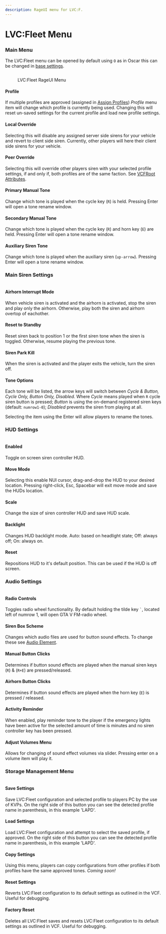 ```yaml
---
description: RageUI menu for LVC:F.
---
```


# LVC:Fleet Menu

### Main Menu

The LVC:Fleet menu can be opened by default using `O` as in Oscar this can be changed in [base settings](../../installation-and-configuration/configure-base-settings.md#register-key-maps).&#x20;

<figure><img src="../../.gitbook/assets/VPBTwyT.png" alt=""><figcaption><p>LVC:Fleet RageUI Menu</p></figcaption></figure>

#### Profile

If multiple profiles are approved (assigned in [Assign Profiles](https://docs.luxartengineering.com/fleet/resource-installation/configure-base-settings#assign-profiles)) _Profile_ menu item will change which profile is currently being used. Changing this will reset un-saved settings for the current profile and load new profile settings.

#### Local Override

Selecting this will disable any assigned server side sirens for your vehicle and revert to client side siren. Currently, other players will here their client side sirens for your vehicle.&#x20;

#### Peer Override

Selecting this will override other players siren with your selected profile settings, if and only if, both profiles are of the same faction. See [VCFRoot Attributes](../../installation-and-configuration/customize-vcfs.md#vcfroot-attributes).

#### Primary Manual Tone

Change which tone is played when the cycle key (`R`) is held. Pressing Enter will open a tone rename window.

#### Secondary Manual Tone

Change which tone is played when the cycle key (`R`) and horn key (`E`) are held. Pressing Enter will open a tone rename window.

#### Auxiliary Siren Tone

Change which tone is played when the auxiliary siren (`up-arrow`). Pressing Enter will open a tone rename window.&#x20;

### Main Siren Settings

<figure><img src="../../.gitbook/assets/FiveM_GTAProcess_G0xQtndBN3 copy.png" alt=""><figcaption></figcaption></figure>

#### Airhorn Interrupt Mode

When vehicle siren is activated and the airhorn is activated, stop the siren and play only the airhorn. Otherwise, play both the siren and airhorn overtop of eachother.

#### Reset to Standby

Reset siren back to position 1 or the first siren tone when the siren is toggled. Otherwise, resume playing the previous tone.

#### Siren Park Kill

When the siren is activated and the player exits the vehicle, turn the siren off.

#### Tone Options

Each tone will be listed, the arrow keys will switch between _Cycle & Button, Cycle Only, Button Only, Disabled._ Where _Cycle_ means played when `R` cycle siren button is pressed; _Button_ is using the on-demand registered siren keys (default: `numrow1-0`); _Disabled_ prevents the siren from playing at all.

Selecting the item using the Enter will allow players to rename the tones.

### HUD Settings

<figure><img src="../../.gitbook/assets/FiveM_GTAProcess_xzXHxElF9D copy.png" alt=""><figcaption></figcaption></figure>

#### Enabled

Toggle on screen siren controller HUD.

#### Move Mode

Selecting this enable NUI cursor, drag-and-drop the HUD to your desired location. Pressing right-click, Esc, Spacebar will exit move mode and save the HUDs location.

#### Scale

Change the size of siren controller HUD and save HUD scale.

#### Backlight

Changes HUD backlight mode. Auto: based on headlight state; Off: always off; On: always on.

#### Reset

Repositions HUD to it's default position. This can be used if the HUD is off screen.

### Audio Settings

<figure><img src="../../.gitbook/assets/FiveM_GTAProcess_Pff9D4VdrT copy.png" alt=""><figcaption></figcaption></figure>

#### Radio Controls

Toggles radio wheel functionality. By default holding the tilde key `` ` ``, located left of numrow 1, will open GTA V FM-radio wheel.

#### Siren Box Scheme

Changes which audio files are used for button sound effects. To change these see [Audio Element](../../installation-and-configuration/customize-vcfs.md#audio-element).

#### Manual Button Clicks

Determines if button sound effects are played when the manual siren keys (`R`) & (`R+E`) are pressed/released.

#### Airhorn Button Clicks

Determines if button sound effects are played when the horn key (`E`) is pressed / released.

#### Activity Reminder

When enabled, play reminder tone to the player if the emergency lights have been active for the selected amount of time is minutes and no siren controller key has been pressed. &#x20;

#### Adjust Volumes Menu

Allows for changing of sound effect volumes via slider. Pressing enter on a volume item will play it.

### Storage Management Menu

<figure><img src="../../.gitbook/assets/FiveM_GTAProcess_GgRcAfe9TD copy.png" alt=""><figcaption></figcaption></figure>

#### Save Settings

Save LVC:Fleet configuration and selected profile to players PC by the use of KVPs. On the right side of this button you can see the detected profile name in parenthesis, in this example 'LAPD'.

#### Load Settings

Load LVC:Fleet configuration and attempt to select the saved profile, if approved. On the right side of this button you can see the detected profile name in parenthesis, in this example 'LAPD'.

#### Copy Settings

Using this menu, players can copy configurations from other profiles if both profiles have the same approved tones. _Coming soon!_

#### Reset Settings

Reverts LVC:Fleet configuration to its default settings as outlined in the VCF. Useful for debugging.

#### Factory Reset

Deletes all LVC:Fleet saves and resets LVC:Fleet configuration to its default settings as outlined in VCF. Useful for debugging.
